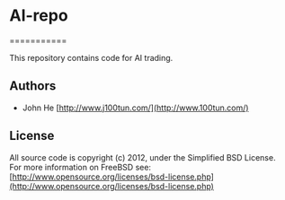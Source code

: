 # AI-repo #
===========

This repository contains code for AI trading.


## Authors ##

 - John He [http://www.j100tun.com/](http://www.100tun.com/)

## License ##

All source code is copyright (c) 2012, under the Simplified BSD License.  
For more information on FreeBSD see: [http://www.opensource.org/licenses/bsd-license.php](http://www.opensource.org/licenses/bsd-license.php)
